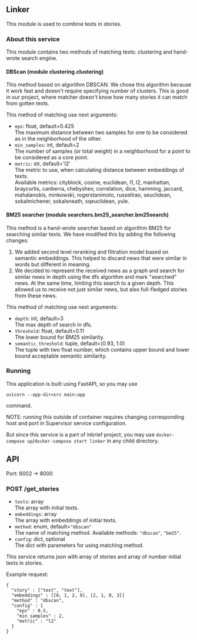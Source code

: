 ## Linker

This module is used to combine texts in stories.

### About this service
This module contains two methods of matching texts: clustering and hand-wrote search engine.

#### DBScan (module clustering.clustering)
This method based on algorithm DBSCAN. We chose this algorithm because it work fast and doesn't require specifying number of clusters. This is good in our project, where matcher doesn't know how many stories it can match from gotten texts.

This method of matching use next arguments:

* `eps`: float, default=0.425 \
  The maximum distance between two samples for one to be considered as in the neighborhood of the other. 
* `min_samples`: int, default=2 \
  The number of samples (or total weight) in a neighborhood for a point to be considered as a core point. 
* `metric`: str, default='l2' \
  The metric to use, when calculating distance between embeddings of texts. \
  Available metrics: cityblock, cosine, euclidean, l1, l2, manhattan, braycurtis, canberra, chebyshev, correlation, dice, hamming, jaccard, mahalanobis, minkowski, rogerstanimoto, russellrao, seuclidean, sokalmichener, sokalsneath, sqeuclidean, yule.

#### BM25 searcher (module searchers.bm25_searcher.bm25search)
This method is a hand-wrote searcher based on algorithm BM25 for searching similar texts. We have modified this by adding the following changes:
1. We added second level reranking and filtration model based on semantic embeddings. This helped to discard news that were similar in words but different in meaning.
2. We decided to represent the received news as a graph and search for similar news in depth using the dfs algorithm and mark "searched" news. At the same time, limiting this search to a given depth. This allowed us to receive not just similar news, but also full-fledged stories from these news.

This method of matching use next arguments:

* `depth`: int, default=3 \
  The max depth of search in dfs.
* `threshold`: float, default=0.11 \
  The lower bound for BM25 similarity.
* `semantic_threshold`: tuple, default=(0.93, 1.0) \
  The tuple with two float number, which contains upper bound and lower bound acceptable semantic similarity.

### Running

This application is built using FastAPI, so you may use
```
uvicorn --app-dir=src main:app
```
command.

NOTE: running this outside of container requires changing corresponding host
and port in Supervisor service configuration.

But since this service is a part of inbrief project, you may use `docker-compose up`/`docker-compose start linker`
in any child directory. 

## API

Port: 6002 -> 8000

### POST /get_stories
- `texts`: array \
  The array with initial texts.
- `embeddings`: array \
  The array with embeddings of initial texts.
- `method`: enum, default=`"dbscan"` \
  The name of matching method. Available methods: `"dbscan"`, `"bm25"`.
- `config`: dict, optional\
  The dict with parameters for using matching method.

This service returns json with array of stories and array of number initial texts in stories.

Example request:
```
{
  "story" : ["text", "text"],
  "embeddings" : [[0, 1, 2, 0], [2, 1, 0, 3]]
  "method" : "dbscan",
  "config" : {
    "eps" : 0.5,
    "min_samples" : 2,
    "metric" : "l2"
  }
}
```
